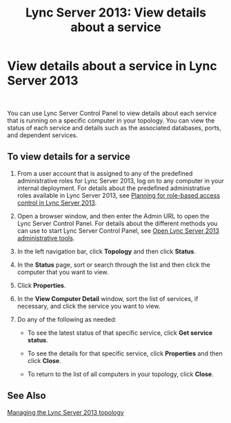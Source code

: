 ﻿---
title: 'Lync Server 2013: View details about a service'
TOCTitle: View details about a service
ms:assetid: bc8e8202-cd68-47e4-95b2-bb36e51cc124
ms:mtpsurl: https://technet.microsoft.com/en-us/library/Gg182578(v=OCS.15)
ms:contentKeyID: 48185253
ms.date: 07/23/2014
mtps_version: v=OCS.15
---

# View details about a service in Lync Server 2013

 


You can use Lync Server Control Panel to view details about each service that is running on a specific computer in your topology. You can view the status of each service and details such as the associated databases, ports, and dependent services.

## To view details for a service

1.  From a user account that is assigned to any of the predefined administrative roles for Lync Server 2013, log on to any computer in your internal deployment. For details about the predefined administrative roles available in Lync Server 2013, see [Planning for role-based access control in Lync Server 2013](lync-server-2013-planning-for-role-based-access-control.md).

2.  Open a browser window, and then enter the Admin URL to open the Lync Server Control Panel. For details about the different methods you can use to start Lync Server Control Panel, see [Open Lync Server 2013 administrative tools](lync-server-2013-open-lync-server-administrative-tools.md).

3.  In the left navigation bar, click **Topology** and then click **Status**.

4.  In the **Status** page, sort or search through the list and then click the computer that you want to view.

5.  Click **Properties**.

6.  In the **View Computer Detail** window, sort the list of services, if necessary, and click the service you want to view.

7.  Do any of the following as needed:
    
      - To see the latest status of that specific service, click **Get service status**.
    
      - To see the details for that specific service, click **Properties** and then click **Close**.
    
      - To return to the list of all computers in your topology, click **Close**.

## See Also


[Managing the Lync Server 2013 topology](lync-server-2013-managing-the-lync-server-topology.md)

